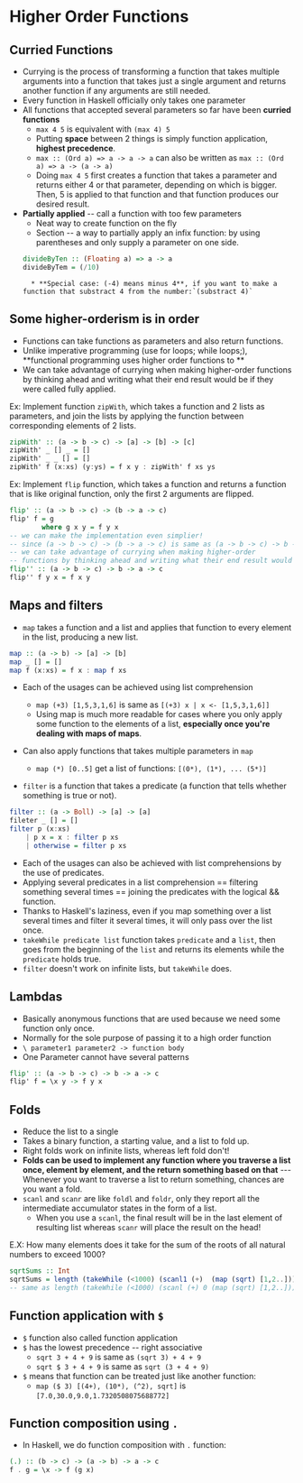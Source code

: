 # Higher Order Functions

## Curried Functions
* Currying is the process of transforming a function that takes multiple arguments into a function that takes just a single argument and returns another function if any arguments are still needed.
* Every function in Haskell officially only takes one parameter
* All functions that accepted several parameters so far have been **curried functions**
    * `max 4 5` is equivalent with `(max 4) 5`
    * Putting **space** between 2 things is simply function application, **highest precedence**.
    * `max :: (Ord a) => a -> a -> a` can also be written as `max :: (Ord a) => a -> (a -> a)`
    * Doing `max 4 5` first creates a function that takes a parameter and returns either 4 or that parameter, depending on which is bigger. Then, 5 is applied to that function and that function produces our desired result.
* **Partially applied** -- call a function with too few parameters
    * Neat way to create function on the fly
    * Section -- a way to partially apply an infix function: by using parentheses and only supply a parameter on one side.
    ```Haskell
    divideByTen :: (Floating a) => a -> a
    divideByTem = (/10)
    ```
        * **Special case: (-4) means minus 4**, if you want to make a function that substract 4 from the number:`(substract 4)`

## Some higher-orderism is in order

* Functions can take functions as parameters and also return functions.
* Unlike imperative programming (use for loops; while loops;), **functional programming uses higher order functions to **
* We can take advantage of currying when making higher-order functions by thinking ahead and writing what their end result would be if they were called fully applied.

Ex: Implement function `zipWith`, which takes a function and 2 lists as parameters, and join the lists by applying the function between corresponding elements of 2 lists.
```Haskell
zipWith' :: (a -> b -> c) -> [a] -> [b] -> [c]
zipWith' _ [] _ = []
zipWith' _ _ [] = []
zipWith' f (x:xs) (y:ys) = f x y : zipWith' f xs ys
```

Ex: Implement `flip` function, which takes a function and returns a function that is like original function, only the first 2 arguments are flipped.
```Haskell
flip' :: (a -> b -> c) -> (b -> a -> c)
flip' f = g 
        where g x y = f y x
-- we can make the implementation even simplier!
-- since (a -> b -> c) -> (b -> a -> c) is same as (a -> b -> c) -> b -> a -> c
-- we can take advantage of currying when making higher-order 
-- functions by thinking ahead and writing what their end result would be if they were called fully applied.
flip'' :: (a -> b -> c) -> b -> a -> c
flip'' f y x = f x y
```

## Maps and filters
* `map` takes a function and a list and applies that function to every element in the list, producing a new list.
```Haskell
map :: (a -> b) -> [a] -> [b]
map _ [] = []
map f (x:xs) = f x : map f xs
```
* Each of the usages can be achieved using list comprehension
    * `map (+3) [1,5,3,1,6]` is same as `[(+3) x | x <- [1,5,3,1,6]]`
    * Using map is much more readable for cases where you only apply some function to the elements of a list, **especially once you're dealing with maps of maps**.
* Can also apply functions that takes multiple parameters in `map`
    * `map (*) [0..5]` get a list of functions: `[(0*), (1*), ... (5*)]`

* `filter` is a function that takes a predicate (a function that tells whether something is true or not).
```Haskell
filter :: (a -> Boll) -> [a] -> [a]
fileter _ [] = []
filter p (x:xs)
    | p x = x : filter p xs
    | otherwise = filter p xs
```
* Each of the usages can also be achieved with list comprehensions by the use of predicates.
* Applying several predicates in a list comprehension == filtering something several times == joining the predicates with the logical && function.
* Thanks to Haskell's laziness, even if you map something over a list several times and filter it several times, it will only pass over the list once.
* `takeWhile predicate list` function takes `predicate` and a `list`, then goes from the beginning of the `list` and returns its elements while the `predicate` holds true.
* `filter` doesn't work on infinite lists, but `takeWhile` does.

## Lambdas
* Basically anonymous functions that are used because we need some function only once.
* Normally for the sole purpose of passing it to a high order function
* `\ parameter1 parameter2 -> function body`
* One Parameter cannot have several patterns

```Haskell
flip' :: (a -> b -> c) -> b -> a -> c  
flip' f = \x y -> f y x  
```

## Folds
* Reduce the list to a single 
* Takes a binary function, a starting value, and a list to fold up.
* Right folds work on infinite lists, whereas left fold don't!
* **Folds can be used to implement any function where you traverse a list once, element by element, and the return something based on that** --- Whenever you want to traverse a list to return something, chances are you want a fold.
* `scanl` and `scanr` are like `foldl` and `foldr`, only they report all the intermediate accumulator states in the form of a list. 
    * When you use a `scanl`, the final result will be in the last element of resulting list whereas `scanr` will place the result on the head!

E.X:  How many elements does it take for the sum of the roots of all natural numbers to exceed 1000?
```Haskell
sqrtSums :: Int
sqrtSums = length (takeWhile (<1000) (scanl1 (+)  (map (sqrt) [1,2..]))) + 1
-- same as length (takeWhile (<1000) (scanl (+) 0 (map (sqrt) [1,2..])))
```

## Function application with `$`
* `$` function also called function application
* `$` has the lowest precedence -- right associative
    * `sqrt 3 + 4 + 9` is same as `(sqrt 3) + 4 + 9`
    * `sqrt $ 3 + 4 + 9` is same as `sqrt (3 + 4 + 9)`
* `$` means that function can be treated just like another function:
    * `map ($ 3) [(4+), (10*), (^2), sqrt]` is `[7.0,30.0,9.0,1.7320508075688772]  `

## Function composition using `.`
* In Haskell, we do function composition with `.` function:
```Haskell
(.) :: (b -> c) -> (a -> b) -> a -> c
f . g = \x -> f (g x)
```